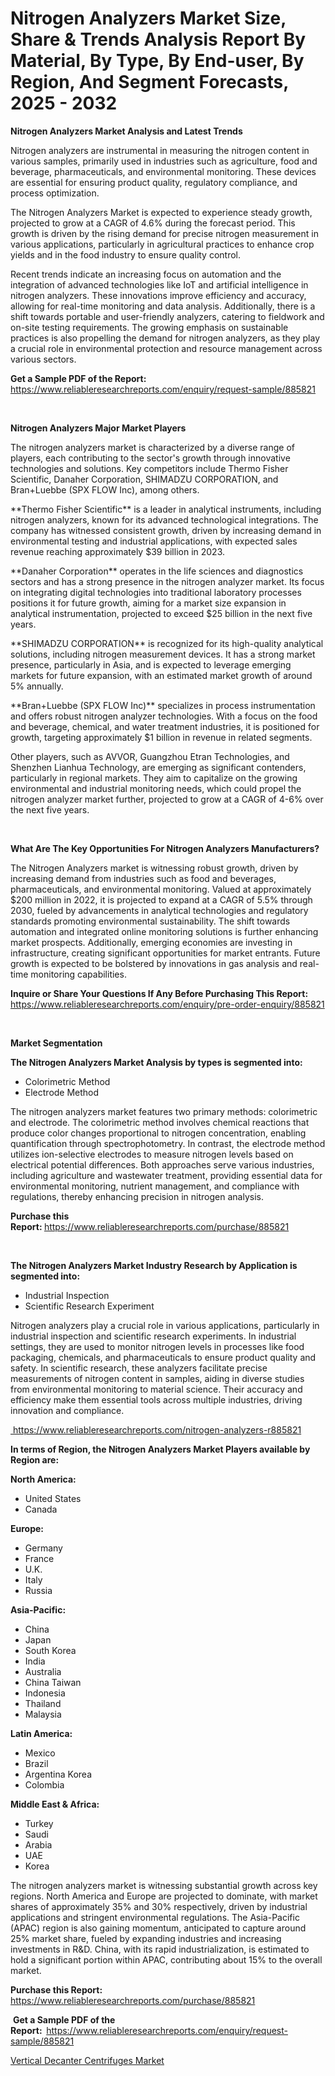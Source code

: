 <p><h1>Nitrogen Analyzers Market Size, Share & Trends Analysis Report By Material, By Type, By End-user, By Region, And Segment Forecasts, 2025 - 2032</h1></p><p><strong>Nitrogen Analyzers Market Analysis and Latest Trends</strong></p>
<p><p>Nitrogen analyzers are instrumental in measuring the nitrogen content in various samples, primarily used in industries such as agriculture, food and beverage, pharmaceuticals, and environmental monitoring. These devices are essential for ensuring product quality, regulatory compliance, and process optimization.</p><p>The Nitrogen Analyzers Market is expected to experience steady growth, projected to grow at a CAGR of 4.6% during the forecast period. This growth is driven by the rising demand for precise nitrogen measurement in various applications, particularly in agricultural practices to enhance crop yields and in the food industry to ensure quality control. </p><p>Recent trends indicate an increasing focus on automation and the integration of advanced technologies like IoT and artificial intelligence in nitrogen analyzers. These innovations improve efficiency and accuracy, allowing for real-time monitoring and data analysis. Additionally, there is a shift towards portable and user-friendly analyzers, catering to fieldwork and on-site testing requirements. The growing emphasis on sustainable practices is also propelling the demand for nitrogen analyzers, as they play a crucial role in environmental protection and resource management across various sectors.</p></p>
<p><strong>Get a Sample PDF of the Report:&nbsp;</strong> <a href="https://www.reliableresearchreports.com/enquiry/request-sample/885821?utm_campaign=2526&utm_medium=2&utm_source=Github&utm_content=ia&utm_term=20022025&utm_id=nitrogen-analyzers">https://www.reliableresearchreports.com/enquiry/request-sample/885821</a></p>
<p>&nbsp;</p>
<p><strong>Nitrogen Analyzers Major Market Players</strong></p>
<p><p>The nitrogen analyzers market is characterized by a diverse range of players, each contributing to the sector's growth through innovative technologies and solutions. Key competitors include Thermo Fisher Scientific, Danaher Corporation, SHIMADZU CORPORATION, and Bran+Luebbe (SPX FLOW Inc), among others.</p><p>**Thermo Fisher Scientific** is a leader in analytical instruments, including nitrogen analyzers, known for its advanced technological integrations. The company has witnessed consistent growth, driven by increasing demand in environmental testing and industrial applications, with expected sales revenue reaching approximately $39 billion in 2023.</p><p>**Danaher Corporation** operates in the life sciences and diagnostics sectors and has a strong presence in the nitrogen analyzer market. Its focus on integrating digital technologies into traditional laboratory processes positions it for future growth, aiming for a market size expansion in analytical instrumentation, projected to exceed $25 billion in the next five years.</p><p>**SHIMADZU CORPORATION** is recognized for its high-quality analytical solutions, including nitrogen measurement devices. It has a strong market presence, particularly in Asia, and is expected to leverage emerging markets for future expansion, with an estimated market growth of around 5% annually.</p><p>**Bran+Luebbe (SPX FLOW Inc)** specializes in process instrumentation and offers robust nitrogen analyzer technologies. With a focus on the food and beverage, chemical, and water treatment industries, it is positioned for growth, targeting approximately $1 billion in revenue in related segments.</p><p>Other players, such as AVVOR, Guangzhou Etran Technologies, and Shenzhen Lianhua Technology, are emerging as significant contenders, particularly in regional markets. They aim to capitalize on the growing environmental and industrial monitoring needs, which could propel the nitrogen analyzer market further, projected to grow at a CAGR of 4-6% over the next five years.</p></p>
<p>&nbsp;</p>
<p><strong>What Are The Key Opportunities For Nitrogen Analyzers Manufacturers?</strong></p>
<p><p>The Nitrogen Analyzers market is witnessing robust growth, driven by increasing demand from industries such as food and beverages, pharmaceuticals, and environmental monitoring. Valued at approximately $200 million in 2022, it is projected to expand at a CAGR of 5.5% through 2030, fueled by advancements in analytical technologies and regulatory standards promoting environmental sustainability. The shift towards automation and integrated online monitoring solutions is further enhancing market prospects. Additionally, emerging economies are investing in infrastructure, creating significant opportunities for market entrants. Future growth is expected to be bolstered by innovations in gas analysis and real-time monitoring capabilities.</p></p>
<p><strong>Inquire or Share Your Questions If Any Before Purchasing This Report:</strong> <a href="https://www.reliableresearchreports.com/enquiry/pre-order-enquiry/885821?utm_campaign=2526&utm_medium=2&utm_source=Github&utm_content=ia&utm_term=20022025&utm_id=nitrogen-analyzers">https://www.reliableresearchreports.com/enquiry/pre-order-enquiry/885821</a></p>
<p>&nbsp;</p>
<p><strong>Market Segmentation</strong></p>
<p><strong>The Nitrogen Analyzers Market Analysis by types is segmented into:</strong></p>
<p><ul><li>Colorimetric Method</li><li>Electrode Method</li></ul></p>
<p><p>The nitrogen analyzers market features two primary methods: colorimetric and electrode. The colorimetric method involves chemical reactions that produce color changes proportional to nitrogen concentration, enabling quantification through spectrophotometry. In contrast, the electrode method utilizes ion-selective electrodes to measure nitrogen levels based on electrical potential differences. Both approaches serve various industries, including agriculture and wastewater treatment, providing essential data for environmental monitoring, nutrient management, and compliance with regulations, thereby enhancing precision in nitrogen analysis.</p></p>
<p><strong>Purchase this Report:&nbsp;</strong><a href="https://www.reliableresearchreports.com/purchase/885821?utm_campaign=2526&utm_medium=2&utm_source=Github&utm_content=ia&utm_term=20022025&utm_id=nitrogen-analyzers">https://www.reliableresearchreports.com/purchase/885821</a></p>
<p>&nbsp;</p>
<p><strong>The Nitrogen Analyzers Market Industry Research by Application is segmented into:</strong></p>
<p><ul><li>Industrial Inspection</li><li>Scientific Research Experiment</li></ul></p>
<p><p>Nitrogen analyzers play a crucial role in various applications, particularly in industrial inspection and scientific research experiments. In industrial settings, they are used to monitor nitrogen levels in processes like food packaging, chemicals, and pharmaceuticals to ensure product quality and safety. In scientific research, these analyzers facilitate precise measurements of nitrogen content in samples, aiding in diverse studies from environmental monitoring to material science. Their accuracy and efficiency make them essential tools across multiple industries, driving innovation and compliance.</p></p>
<p><a href="https://www.reliableresearchreports.com/nitrogen-analyzers-r885821?utm_campaign=2526&utm_medium=2&utm_source=Github&utm_content=ia&utm_term=20022025&utm_id=nitrogen-analyzers">&nbsp;https://www.reliableresearchreports.com/nitrogen-analyzers-r885821</a></p>
<p><strong>In terms of Region, the Nitrogen Analyzers Market Players available by Region are:</strong></p>
<p>
    <p> <strong> North America: </strong>
        <ul>
            <li>United States</li>
            <li>Canada</li>
        </ul>
        </p> 
    <p> <strong> Europe: </strong>
        <ul>
            <li>Germany</li>
            <li>France</li>
            <li>U.K.</li>
            <li>Italy</li>
            <li>Russia</li>
        </ul>
        </p> 
    <p> <strong> Asia-Pacific: </strong>
        <ul>
            <li>China</li>
            <li>Japan</li>
            <li>South Korea</li>
            <li>India</li>
            <li>Australia</li>
            <li>China Taiwan</li>
            <li>Indonesia</li>
            <li>Thailand</li>
            <li>Malaysia</li>
        </ul>
        </p> 
    <p> <strong> Latin America: </strong>
        <ul>
            <li>Mexico</li>
            <li>Brazil</li>
            <li>Argentina Korea</li>
            <li>Colombia</li>
        </ul>
        </p> 
    <p> <strong> Middle East & Africa: </strong>
        <ul>
            <li>Turkey</li>
            <li>Saudi</li>
            <li>Arabia</li>
            <li>UAE</li>
            <li>Korea</li>
        </ul>
    </p>
    </p>
<p><p>The nitrogen analyzers market is witnessing substantial growth across key regions. North America and Europe are projected to dominate, with market shares of approximately 35% and 30% respectively, driven by industrial applications and stringent environmental regulations. The Asia-Pacific (APAC) region is also gaining momentum, anticipated to capture around 25% market share, fueled by expanding industries and increasing investments in R&D. China, with its rapid industrialization, is estimated to hold a significant portion within APAC, contributing about 15% to the overall market.</p></p>
<p><strong>Purchase this Report: </strong><a href="https://www.reliableresearchreports.com/purchase/885821?utm_campaign=2526&utm_medium=2&utm_source=Github&utm_content=ia&utm_term=20022025&utm_id=nitrogen-analyzers">https://www.reliableresearchreports.com/purchase/885821</a></p>
<p>&nbsp;<strong>Get a Sample PDF of the Report:&nbsp;&nbsp;</strong><a href="https://www.reliableresearchreports.com/enquiry/request-sample/885821?utm_campaign=2526&utm_medium=2&utm_source=Github&utm_content=ia&utm_term=20022025&utm_id=nitrogen-analyzers">https://www.reliableresearchreports.com/enquiry/request-sample/885821</a></p>
<p><strong></strong></p>
<p><p><a href="https://github.com/phephezxnf/Market-Research-Report-List-1/blob/main/vertical-decanter-centrifuges-market.md?utm_campaign=2526&utm_medium=2&utm_source=Github&utm_content=ia&utm_term=20022025&utm_id=nitrogen-analyzers">Vertical Decanter Centrifuges Market</a></p></p>